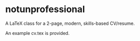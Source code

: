 # notunprofessional

A LaTeX class for a 2-page, modern, skills-based CV/resume.

An example cv.tex is provided.

